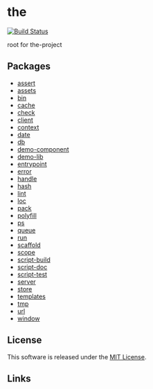 the
==========

<!---
This file is generated by the-tmpl. Do not update manually.
--->

<!-- Badge Start -->
<a name="badges"></a>

[![Build Status][bd_travis_shield_url]][bd_travis_url]

[bd_repo_url]: https://github.com/the-labo/the
[bd_travis_url]: http://travis-ci.org/the-labo/the
[bd_travis_shield_url]: http://img.shields.io/travis/the-labo/the.svg?style=flat
[bd_travis_com_url]: http://travis-ci.com/the-labo/the
[bd_travis_com_shield_url]: https://api.travis-ci.com/the-labo/the.svg?token=
[bd_license_url]: https://github.com/the-labo/the/blob/master/LICENSE
[bd_npm_url]: http://www.npmjs.org/package/the
[bd_npm_shield_url]: http://img.shields.io/npm/v/the.svg?style=flat
[bd_standard_url]: http://standardjs.com/
[bd_standard_shield_url]: https://img.shields.io/badge/code%20style-standard-brightgreen.svg

<!-- Badge End -->


<!-- Description Start -->
<a name="description"></a>

root for the-project

<!-- Description End -->


<!-- Overview Start -->
<a name="overview"></a>



<!-- Overview End -->


<!-- Sections Start -->
<a name="sections"></a>

<!-- Section from "doc/readme/10.Packages.md.hbs" Start -->

<a name="section-doc-readme-10-packages-md"></a>

## Packages


- [assert](./packages/assert)
- [assets](./packages/assets)
- [bin](./packages/bin)
- [cache](./packages/cache)
- [check](./packages/check)
- [client](./packages/client)
- [context](./packages/context)
- [date](./packages/date)
- [db](./packages/db)
- [demo-component](./packages/demo-component)
- [demo-lib](./packages/demo-lib)
- [entrypoint](./packages/entrypoint)
- [error](./packages/error)
- [handle](./packages/handle)
- [hash](./packages/hash)
- [lint](./packages/lint)
- [loc](./packages/loc)
- [pack](./packages/pack)
- [polyfill](./packages/polyfill)
- [ps](./packages/ps)
- [queue](./packages/queue)
- [run](./packages/run)
- [scaffold](./packages/scaffold)
- [scope](./packages/scope)
- [script-build](./packages/script-build)
- [script-doc](./packages/script-doc)
- [script-test](./packages/script-test)
- [server](./packages/server)
- [store](./packages/store)
- [templates](./packages/templates)
- [tmp](./packages/tmp)
- [url](./packages/url)
- [window](./packages/window)


<!-- Section from "doc/readme/10.Packages.md.hbs" End -->


<!-- Sections Start -->


<!-- LICENSE Start -->
<a name="license"></a>

License
-------
This software is released under the [MIT License](https://github.com/the-labo/the/blob/master/LICENSE).

<!-- LICENSE End -->


<!-- Links Start -->
<a name="links"></a>

Links
------



<!-- Links End -->
